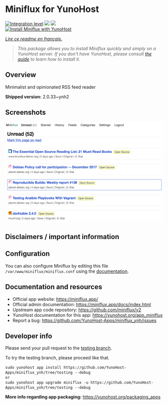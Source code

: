 <!--
N.B.: This README was automatically generated by https://github.com/YunoHost/apps/tree/master/tools/README-generator
It shall NOT be edited by hand.
-->

# Miniflux for YunoHost

[![Integration level](https://dash.yunohost.org/integration/miniflux.svg)](https://dash.yunohost.org/appci/app/miniflux) ![](https://ci-apps.yunohost.org/ci/badges/miniflux.status.svg) ![](https://ci-apps.yunohost.org/ci/badges/miniflux.maintain.svg)  
[![Install Miniflux with YunoHost](https://install-app.yunohost.org/install-with-yunohost.svg)](https://install-app.yunohost.org/?app=miniflux)

*[Lire ce readme en français.](./README_fr.md)*

> *This package allows you to install Miniflux quickly and simply on a YunoHost server.
If you don't have YunoHost, please consult [the guide](https://yunohost.org/#/install) to learn how to install it.*

## Overview

Minimalist and opinionated RSS feed reader

**Shipped version:** 2.0.33~ynh2



## Screenshots

![](./doc/screenshots/overview.png)

## Disclaimers / important information

## Configuration

You can also configure Miniflux by editing this file `/var/www/miniflux/miniflux.conf` using the [documentation](https://miniflux.app/docs/configuration.html).
## Documentation and resources

* Official app website: https://miniflux.app/
* Official admin documentation: https://miniflux.app/docs/index.html
* Upstream app code repository: https://github.com/miniflux/v2
* YunoHost documentation for this app: https://yunohost.org/app_miniflux
* Report a bug: https://github.com/YunoHost-Apps/miniflux_ynh/issues

## Developer info

Please send your pull request to the [testing branch](https://github.com/YunoHost-Apps/miniflux_ynh/tree/testing).

To try the testing branch, please proceed like that.
```
sudo yunohost app install https://github.com/YunoHost-Apps/miniflux_ynh/tree/testing --debug
or
sudo yunohost app upgrade miniflux -u https://github.com/YunoHost-Apps/miniflux_ynh/tree/testing --debug
```

**More info regarding app packaging:** https://yunohost.org/packaging_apps